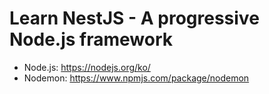 # Learn NestJS - A progressive Node.js framework

- Node.js: https://nodejs.org/ko/
- Nodemon: https://www.npmjs.com/package/nodemon
